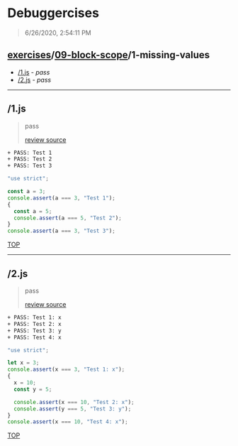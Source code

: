 # Debuggercises 

> 6/26/2020, 2:54:11 PM 

## [exercises](../../README.md)/[09-block-scope](../README.md)/1-missing-values 

- [/1.js](#1js) - _pass_ 
- [/2.js](#2js) - _pass_ 
---

## /1.js 

> pass 
>
> [review source](../../../exercises/09-block-scope/1-missing-values/1.js)

```txt
+ PASS: Test 1
+ PASS: Test 2
+ PASS: Test 3
```

```js
"use strict";

const a = 3;
console.assert(a === 3, "Test 1");
{
  const a = 5;
  console.assert(a === 5, "Test 2");
}
console.assert(a === 3, "Test 3");

```

[TOP](#debuggercises)

---

## /2.js 

> pass 
>
> [review source](../../../exercises/09-block-scope/1-missing-values/2.js)

```txt
+ PASS: Test 1: x
+ PASS: Test 2: x
+ PASS: Test 3: y
+ PASS: Test 4: x
```

```js
"use strict";

let x = 3;
console.assert(x === 3, "Test 1: x");
{
  x = 10;
  const y = 5;

  console.assert(x === 10, "Test 2: x");
  console.assert(y === 5, "Test 3: y");
}
console.assert(x === 10, "Test 4: x");

```

[TOP](#debuggercises)

